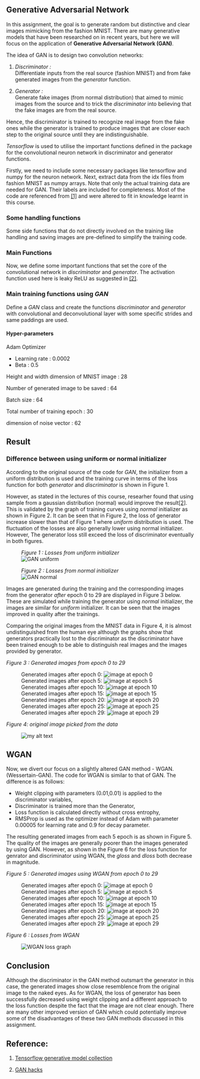 ## Generative Adversarial Network

In this assignment, the goal is to generate random but distinctive and clear images mimicking from the fashion MNIST. There are many generative models that have been researched on in recent years, but here we will focus on the application of **Generative Adversarial Network (GAN)**.

The idea of GAN is to design two convolution networks:

1. _Discriminator :_  
Differentiate inputs from the real source (fashion MNIST) and from fake generated images from the _generator_ function.

2. _Generator :_   
Generate fake images (from normal distribution) that aimed to mimic images from the source and to trick the _discriminator_ into believing that the fake images are from the real source.

Hence, the discriminator is trained to recognize real image from the fake ones while the generator is trained to produce images that are closer each step to the original source until they are indistinguishable. 

_Tensorflow_ is used to utilise the important functions defined in the package for the convolutional neuron network in discriminator and generator functions.

Firstly, we need to include some necessary packages like tensorflow and numpy for the neuron network. Next, extract data from the idx files from fashion MNIST as numpy arrays. Note that only the actual training data are needed for GAN. Their labels are included for completeness. Most of the code are referenced from [[1]][one] and were altered to fit in knowledge learnt in this course.


### Some handling functions

Some side functions that do not directly involved on the training like handling and saving images are pre-defined to simplify the training code.


### Main Functions 

Now, we define some important functions that set the core of the convolutional network in _discriminator_ and _generator_. The activation function used here is leaky ReLU as suggested in [[2]][two]. 


### Main training functions using _GAN_

Define a _GAN_ class and create the functions _discriminator_ and _generator_ with convolutional and deconvolutional layer with some specific strides and same paddings are used. 

#### Hyper-parameters

Adam Optimizer  
 - Learning rate : 0.0002
 - Beta : 0.5
 
Height and width dimension of MNIST image : 28
 
Number of generated image to be saved : 64
 
Batch size : 64

Total number of training epoch : 30

dimension of noise vector : 62


## Result
### Difference between using uniform or normal initializer

According to the original source of the code for *GAN*, the initializer from a uniform distribution is used and the training curve in terms of the loss function for both _generator_ and _discriminator_ is shown in Figure 1. 

However, as stated in the lectures of this course, researher found that using sample from a gaussian distribution (normal) would improve the result[[2]][two]. This is validated by the graph of training curves using _normal_ initializer as shown in Figure 2. It can be seen that in Figure 2, the loss of generator increase slower than that of Figure 1 where _uniform_ distribution is used. The fluctuation of the losses are also generally lower using normal initializer. However, The generator loss still exceed the loss of discriminator eventually in both figures.

<figure>
  <em><figcaption>Figure 1 : Losses from uniform initializer</figcaption></em>
  <img src="fashion_train_file/loss_GAN_uniform.png" alt="GAN uniform"/>
</figure>

<figure>
  <em><figcaption>Figure 2 : Losses from normal initializer</figcaption></em>
  <img src="fashion_train_file/loss_GAN_normal.png" alt="GAN normal"/>
</figure>


Images are generated during the training and the corresponding images from the generator _after_ epoch 0 to 29 are displayed in Figure 3 below. These are simulated while training the generator using _normal_ initializer, the images are similar for _uniform_ initializer. It can be seen that the images improved in quality after the trainings. 


Comparing the original images from the MNIST data in Figure 4, it is almost undistinguished from the human eye although the graphs show that generators practically lost to the discriminator as the discriminator have been trained enough to be able to distinguish real images and the images provided by generator. 

<em>Figure 3 : Generated images from epoch 0 to 29</em>
<figure>
  Generated images after epoch 0:
  <img src="fashion_train_file/GAN_epoch000_test_all_classes.png" alt="image at epoch 0"/> Generated images after epoch 5:
  <img src="fashion_train_file/GAN_epoch005_test_all_classes.png" alt="image at epoch 5"/> Generated images after epoch 10:
  <img src="fashion_train_file/GAN_epoch010_test_all_classes.png" alt="image at epoch 10"/> Generated images after epoch 15:
  <img src="fashion_train_file/GAN_epoch015_test_all_classes.png" alt="image at epoch 15"/> Generated images after epoch 20: 
  <img src="fashion_train_file/GAN_epoch020_test_all_classes.png" alt="image at epoch 20"/> Generated images after epoch 25:
  <img src="fashion_train_file/GAN_epoch025_test_all_classes.png" alt="image at epoch 25"/> Generated images after epoch 29:
  <img src="fashion_train_file/GAN_epoch029_test_all_classes.png" alt="image at epoch 29"/>
</figure>

<em>Figure 4: original image picked from the data</em>
<figure>
  <img src="fashion_train_file/GAN_real_image.png" alt="my alt text"/>
</figure>


## WGAN 

Now, we divert our focus on a slightly altered GAN method - WGAN.(Wessertain-GAN). The code for WGAN is similar to that of GAN. The difference is as follows:

- Weight clipping with parameters (0.01,0.01) is applied to the discriminator variables,
- Discriminator is trained more than the Generator,
- Loss function is calculated directly without cross entrophy,
- RMSProp is used as the optimizer instead of Adam with parameter 0.00005 for learning rate and 0.9 for decay parameter.

The resulting generated images from each 5 epoch is as shown in Figure 5. The quality of the images are generally poorer than the images generated by using GAN. However, as shown in the Figure 6 for the loss function for genrator and discriminator using WGAN, the _gloss_ and _dloss_ both decrease in magnitude.

<em>Figure 5 : Generated images using WGAN from epoch 0 to 29</em>
<figure>
  Generated images after epoch 0:
  <img src="fashion_train_file/WGAN_epoch000_test_all_classes.png" alt="image at epoch 0"/> Generated images after epoch 5:
  <img src="fashion_train_file/WGAN_epoch005_test_all_classes.png" alt="image at epoch 5"/> Generated images after epoch 10:
  <img src="fashion_train_file/WGAN_epoch010_test_all_classes.png" alt="image at epoch 10"/> Generated images after epoch 15:
  <img src="fashion_train_file/WGAN_epoch015_test_all_classes.png" alt="image at epoch 15"/> Generated images after epoch 20: 
  <img src="fashion_train_file/WGAN_epoch020_test_all_classes.png" alt="image at epoch 20"/> Generated images after epoch 25:
  <img src="fashion_train_file/WGAN_epoch025_test_all_classes.png" alt="image at epoch 25"/> Generated images after epoch 29:
  <img src="fashion_train_file/WGAN_epoch029_test_all_classes.png" alt="image at epoch 29"/>
</figure>

<em>Figure 6 : Losses from WGAN</em>
<figure>
  <img src="fashion_train_file/loss_WGAN.png" alt="WGAN loss graph">
</figure>


## Conclusion

Although the discriminator in the GAN method outsmart the generator in this case, the generated images show close resemblence from the original image to the naked eyes. As for WGAN, the loss of generator has been successfully decreased using weight clipping and a different approach to the loss function despite the fact that the image are not clear enough. There are many other improved version of GAN which could potentially improve some of the disadvantages of these two GAN methods discussed in this assignment.


## Reference: 

1. [Tensorflow generative model collection](https://github.com/hwalsuklee/tensorflow-generative-model-collections)

2. [GAN hacks](https://github.com/soumith/ganhacks)

[one]: https://github.com/hwalsuklee/tensorflow-generative-model-collections
[two]: https://github.com/soumith/ganhacks
